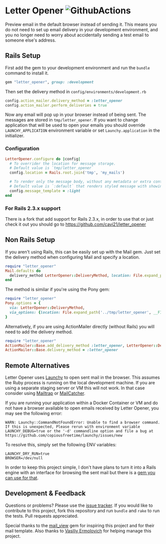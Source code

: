 # Letter Opener ![GithubActions](https://github.com/ryanb/letter_opener/workflows/Ruby/badge.svg)

Preview email in the default browser instead of sending it. This means you do not need to set up email delivery in your development environment, and you no longer need to worry about accidentally sending a test email to someone else's address.

## Rails Setup

First add the gem to your development environment and run the `bundle` command to install it.

```rb
gem "letter_opener", group: :development
```

Then set the delivery method in `config/environments/development.rb`

```rb
config.action_mailer.delivery_method = :letter_opener
config.action_mailer.perform_deliveries = true
```

Now any email will pop up in your browser instead of being sent. The messages are stored in `tmp/letter_opener`.
If you want to change application that will be used to open your emails you should override `LAUNCHY_APPLICATION` environment variable or set `Launchy.application` in the initializer.

### Configuration

```rb
LetterOpener.configure do |config|
  # To overrider the location for message storage.
  # Default value is `tmp/letter_opener`
  config.location = Rails.root.join('tmp', 'my_mails')

  # To render only the message body, without any metadata or extra containers or styling.
  # Default value is `:default` that renders styled message with showing useful metadata.
  config.message_template = :light
end
```

### For Rails 2.3.x support

There is a fork that add support for Rails 2.3.x, in order to use that or just check it out you should go to https://github.com/cavi21/letter_opener

## Non Rails Setup

If you aren't using Rails, this can be easily set up with the Mail gem. Just set the delivery method when configuring Mail and specify a location.

```rb
require "letter_opener"
Mail.defaults do
  delivery_method LetterOpener::DeliveryMethod, location: File.expand_path('../tmp/letter_opener', __FILE__)
end
```

The method is similar if you're using the Pony gem:

```rb
require "letter_opener"
Pony.options = {
  via: LetterOpener::DeliveryMethod,
  via_options: {location: File.expand_path('../tmp/letter_opener', __FILE__)}
}
```

Alternatively, if you are using ActionMailer directly (without Rails) you will need to add the delivery method.

```rb
require "letter_opener"
ActionMailer::Base.add_delivery_method :letter_opener, LetterOpener::DeliveryMethod, :location => File.expand_path('../tmp/letter_opener', __FILE__)
ActionMailer::Base.delivery_method = :letter_opener
```

## Remote Alternatives

Letter Opener uses [Launchy](https://github.com/copiousfreetime/launchy) to open sent mail in the browser. This assumes the Ruby process is running on the local development machine. If you are using a separate staging server or VM this will not work. In that case consider using [Mailtrap](http://mailtrap.io/) or [MailCatcher](http://mailcatcher.me/).

If you are running your application within a Docker Container or VM and do not have a browser available to open emails received by Letter Opener, you may see the following error:

```
WARN: Launchy::CommandNotFoundError: Unable to find a browser command. If this is unexpected, Please rerun with environment variable LAUNCHY_DEBUG=true or the '-d' commandline option and file a bug at https://github.com/copiousfreetime/launchy/issues/new
```

To resolve this, simply set the following ENV variables:

```
LAUNCHY_DRY_RUN=true
BROWSER=/dev/null
```

In order to keep this project simple, I don't have plans to turn it into a Rails engine with an interface for browsing the sent mail but there is a [gem you can use for that](https://github.com/fgrehm/letter_opener_web).


## Development & Feedback

Questions or problems? Please use the [issue tracker](https://github.com/ryanb/letter_opener/issues). If you would like to contribute to this project, fork this repository and run `bundle` and `rake` to run the tests. Pull requests appreciated.

Special thanks to the [mail_view](https://github.com/37signals/mail_view/) gem for inspiring this project and for their mail template. Also thanks to [Vasiliy Ermolovich](https://github.com/nashby) for helping manage this project.
